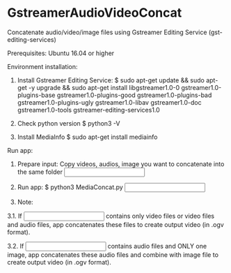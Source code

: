 # GstreamerAudioVideoConcat

Concatenate audio/video/image files using Gstreamer Editing Service (gst-editing-services)

Prerequisites:
Ubuntu 16.04 or higher

Environment installation:
1. Install Gstreamer Editing Service:
$ sudo apt-get update
&& sudo apt-get -y upgrade
&& sudo apt-get install libgstreamer1.0-0 gstreamer1.0-plugins-base gstreamer1.0-plugins-good gstreamer1.0-plugins-bad gstreamer1.0-plugins-ugly gstreamer1.0-libav gstreamer1.0-doc gstreamer1.0-tools gstreamer-editing-services1.0
  
2. Check python version
$ python3 -V
  
3. Install MediaInfo
$ sudo apt-get install mediainfo
  
Run app:
1. Prepare input: Copy videos, audios, image you want to concatenate into the same folder <input folder>

2. Run app:
$ python3 MediaConcat.py <input folder> <output file path>
  
3. Note:
  
  3.1. If <input folder> contains only video files or video files and audio files, app concatenates these files to create output video (in .ogv format).
  
  3.2. If <input folder> contains audio files and ONLY one image, app concatenates these audio files and combine with image file to create output video (in .ogv format).

